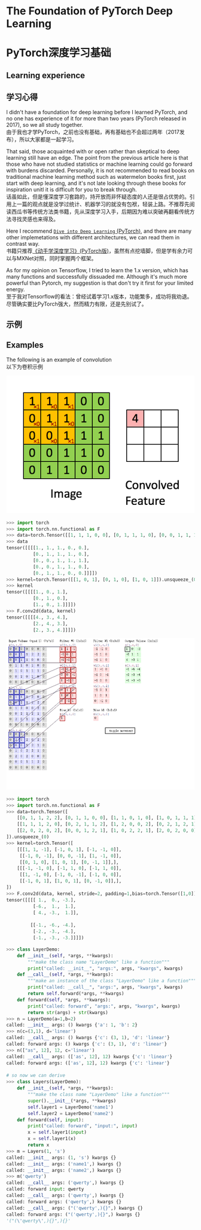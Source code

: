 # The Foundation of PyTorch Deep Learning
# PyTorch深度学习基础

## Learning experience
## 学习心得

I didn't have a foundation for deep learning before I learned PyTorch, and no one has experience of it for more than two years (PyTorch released in 2017), so we all study together.  
由于我也才学PyTorch，之前也没有基础，再有基础也不会超过两年（2017发布），所以大家都是一起学习。

That said, those acquainted with or open rather than skeptical to deep learning still have an edge. The point from the previous article here is that those who have not studied statistics or machine learning could go forward with burdens discarded. Personally, it is not recommended to read books on traditional machine learning method such as watermelon books first, just start with deep learning, and it's not late looking through these books for inspiration unitl it is difficult for you to break through.  
话虽如此，但是懂深度学习套路的，持开放而非怀疑态度的人还是很占优势的。引用上一篇的观点就是没学过统计、机器学习的就没有包袱，轻装上路。不推荐先阅读西瓜书等传统方法类书籍，先从深度学习入手，后期因为难以突破再翻看传统方法寻找灵感也来得及。

Here I recommend [`Dive into Deep Learning` (PyTorch)](https://tangshusen.me/Dive-into-DL-PyTorch), and there are many other implemetations with different architectures, we can read them in contrast way.  
书籍只推荐[《动手学深度学习》(PyTorch版)](https://tangshusen.me/Dive-into-DL-PyTorch)，虽然有点挖墙脚，但是学有余力可以与MXNet对照，同时掌握两个框架。

As for my opinion on Tensorflow, I tried to learn the 1.x version, which has many functions and successfully dissuaded me. Although it's much more powerful than Pytorch, my suggestion is that don't try it first for your limited energy.  
至于我对Tensorflow的看法：曾经试着学习1.x版本，功能繁多，成功将我劝退。尽管确实要比PyTorch强大，然而精力有限，还是先别试了。


## 示例
## Examples

The following is an example of convolution  
以下为卷积示例

![convolution](images/conv1.gif)
```python
>>> import torch
>>> import torch.nn.functional as F
>>> data=torch.Tensor([[1, 1, 1, 0, 0], [0, 1, 1, 1, 0], [0, 0, 1, 1, 1], [0, 0, 1, 1, 0], [0, 1, 1, 0, 0]]).unsqueeze_(0).unsqueeze_(0)
>>> data
tensor([[[[1., 1., 1., 0., 0.],
          [0., 1., 1., 1., 0.],
          [0., 0., 1., 1., 1.],
          [0., 0., 1., 1., 0.],
          [0., 1., 1., 0., 0.]]]])
>>> kernel=torch.Tensor([[1, 0, 1], [0, 1, 0], [1, 0, 1]]).unsqueeze_(0).unsqueeze_(0)
>>> kernel
tensor([[[[1., 0., 1.],
          [0., 1., 0.],
          [1., 0., 1.]]]])
>>> F.conv2d(data, kernel)
tensor([[[[4., 3., 4.],
          [2., 4., 3.],
          [2., 3., 4.]]]])
```


![convolution](images/conv2.gif)
```python
>>> import torch
>>> import torch.nn.functional as F
>>> data=torch.Tensor([
    [[0, 1, 1, 2, 2], [0, 1, 1, 0, 0], [1, 1, 0, 1, 0], [1, 0, 1, 1, 1], [0, 2, 0, 1, 0]],
    [[1, 1, 1, 2, 0], [0, 2, 1, 1, 2], [1, 2, 0, 0, 2], [0, 2, 1, 2, 1], [2, 0, 1, 2, 0]],
    [[2, 0, 2, 0, 2], [0, 0, 1, 2, 1], [1, 0, 2, 2, 1], [2, 0, 2, 0, 0], [0, 0, 1, 1, 2]],
]).unsqueeze_(0)
>>> kernel=torch.Tensor([
    [[[1, 1, -1], [-1, 0, 1], [-1, -1, 0]],
     [[-1, 0, -1], [0, 0, -1], [1, -1, 0]],
     [[0, 1, 0], [1, 0, 1], [0, -1, 1]],],
    [[[-1, -1, 0], [-1, 1, 0], [-1, 1, 0]],
     [[1, -1, 0], [-1, 0, -1], [-1, 0, 0]],
     [[-1, 0, 1], [1, 0, 1], [0, -1, 0]],],
])
>>> F.conv2d(data, kernel, stride=2, padding=1,bias=torch.Tensor([1,0]))
tensor([[[[ 1.,  0., -3.],
          [-6.,  1.,  1.],
          [ 4., -3.,  1.]],

         [[-1., -6., -4.],
          [-2., -3., -4.],
          [-1., -3., -3.]]]])
```

``` python
>>> class LayerDemo:
    def __init__(self, *args, **kwargs):
        """make the class name "LayerDemo" like a function"""
        print("called: __init__", "args:", args, "kwargs", kwargs)
    def __call__(self, *args, **kwargs):
        """make an instance of the class "LayerDemo" like a function"""
        print("called: __call__", "args:", args, "kwargs", kwargs)
        return self.forward(*args, **kwargs)
    def forward(self, *args, **kwargs):
        print("called: forward", "args:", args, "kwargs", kwargs)
        return str(args) + str(kwargs)
>>> n = LayerDemo(a=1,b=2)
called: __init__ args: () kwargs {'a': 1, 'b': 2}
>>> n(c=(3,1), d='linear')
called: __call__ args: () kwargs {'c': (3, 1), 'd': 'linear'}
called: forward args: () kwargs {'c': (3, 1), 'd': 'linear'}
>>> n(["as", 12], 12, c='linear')
called: __call__ args: (['as', 12], 12) kwargs {'c': 'linear'}
called: forward args: (['as', 12], 12) kwargs {'c': 'linear'}

# so now we can derive
>>> class Layers(LayerDemo):
    def __init__(self, *args, **kwargs):
        """make the class name "LayerDemo" like a function"""
        super().__init__(*args, **kwargs)
        self.layer1 = LayerDemo('name1')
        self.layer2 = LayerDemo('name2')
    def forward(self, input):
        print("called: forward", "input:", input)
        x = self.layer1(input)
        x = self.layer1(x)
        return x
>>> m = Layers(1, 's')
called: __init__ args: (1, 's') kwargs {}
called: __init__ args: ('name1',) kwargs {}
called: __init__ args: ('name2',) kwargs {}
>>> m('qwerty')
called: __call__ args: ('qwerty',) kwargs {}
called: forward input: qwerty
called: __call__ args: ('qwerty',) kwargs {}
called: forward args: ('qwerty',) kwargs {}
called: __call__ args: ("('qwerty',){}",) kwargs {}
called: forward args: ("('qwerty',){}",) kwargs {}
'("(\'qwerty\',){}",){}'
```